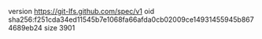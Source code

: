 version https://git-lfs.github.com/spec/v1
oid sha256:f251cda34ed11545b7e1068fa66afda0cb02009ce14931455945b8674689eb24
size 3901
